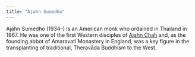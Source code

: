 ```yaml
---
title: "Ajahn Sumedho"
---
```


Ajahn Sumedho (1934–) is an American monk who ordained in Thailand in 1967. He was one of the first Western disciples of [Ajahn Chah](/search/?q=%2Bauthor%3Achah) and, as the founding abbot of Amaravati Monastery in England, was a key figure in the transplanting of traditional, Theravāda Buddhism to the West.
